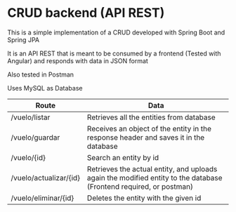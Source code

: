 
<h1>CRUD backend (API REST)</h1>
<p>This is a simple implementation of a CRUD developed with Spring Boot and Spring JPA</p>
<p>It is an API REST that is meant to be consumed by a frontend (Tested with Angular) and responds with data in JSON format</p>
<p>Also tested in Postman</p>
<p>Uses MySQL as Database</p>
<table>
  <thead>
    <tr>
      <th>Route</th>
      <th>Data</th>
    </tr>
  </thead>
  <tbody>
    <tr>
      <td>/vuelo/listar</td>
      <td>Retrieves all the entities from database</td>
    </tr>
    <tr>
      <td>/vuelo/guardar</td>
      <td>Receives an object of the entity in the response header and saves it in the database</td>
    </tr>
    <tr>
      <td>/vuelo/{id}</td>
      <td>Search an entity by id</td>
    </tr>
    <tr>
      <td>/vuelo/actualizar/{id}</td>
      <td>Retrieves the actual entity, and uploads again the modified entity to the database (Frontend required, or postman)</td>
    </tr>
    <tr>
      <td>/vuelo/eliminar/{id}</td>
      <td>Deletes the entity with the given id</td>
    </tr>
  </tbody>
</table>
